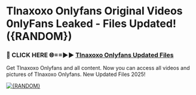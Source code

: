 # Tlnaxoxo Onlyfans Original Videos 0nlyFans Leaked - Files Updated! ({RANDOM})

<h3>🔴 CLICK HERE 🌐==►► <a href="https://betterlinks.top/A2PfLJ" rel="nofollow">Tlnaxoxo Onlyfans Updated Files</a></h3>

Get Tlnaxoxo Onlyfans and all content. Now you can access all videos and pictures of Tlnaxoxo Onlyfans. New Updated Files 2025!

[![{RANDOM}](https://i.imgur.com/ppqm5kG.gif)](https://betterlinks.top/A2PfLJ)